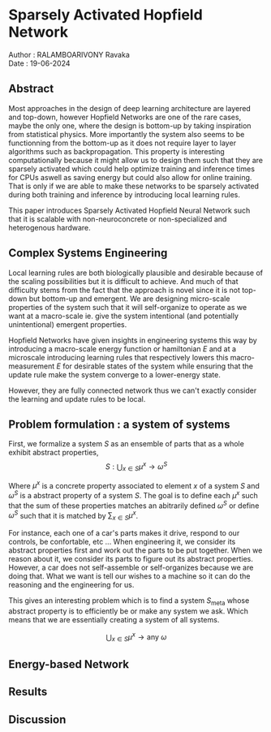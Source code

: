# Sparsely Activated Hopfield Network 

Author : RALAMBOARIVONY Ravaka \
Date : 19-06-2024

## Abstract

Most approaches in the design of deep learning architecture are layered and top-down, however Hopfield Networks are one of the rare cases, maybe the only one, where the design is bottom-up by taking inspiration from statistical physics. More importantly the system also seems to be functionning from the bottom-up as it does not require layer to layer algorithms such as backpropagation. This property is interesting computationally because it might allow us to design them such that they are sparsely activated which could  help optimize training and inference times for CPUs aswell as saving energy but could also allow for online training. That is only if we are able to make these networks to be sparsely activated during both training and inference by introducing local learning rules.

This paper introduces Sparsely Activated Hopfield Neural Network such that it is scalable with non-neuroconcrete or non-specialized and heterogenous hardware.

## Complex Systems Engineering

Local learning rules are both biologically plausible and desirable because of the scaling possibilities but it is difficult to achieve. And much of that difficulty stems from the fact that the approach is novel since it is not top-down but bottom-up and emergent. We are designing micro-scale properties of the system such that it will self-organize to operate as we want at a macro-scale ie. give the system intentional (and potentially unintentional) emergent properties.

Hopfield Networks have given insights in engineering systems this way by introducing a macro-scale energy function or hamiltonian $E$ and at a microscale introducing learning rules that respectively lowers this macro-measurement $E$ for desirable states of the system while ensuring that the update rule make the system converge to a lower-energy state.

However, they are fully connected network thus we can't exactly consider the learning and update rules to be local. 

## Problem formulation : a system of systems

First, we formalize a system $S$ as an ensemble of parts that as a whole exhibit abstract properties,
$$
S : \bigcup_{x \in S} \mu^x \rightarrow \omega^S
$$

Where $\mu^x$ is a concrete property associated to element $x$ of a system $S$ and $\omega^S$ is a abstract property of a system $S$. The goal is to define each $\mu^x$ such that the sum of these properties matches an abitrarily defined $\omega^S$ or define $\omega^S$ such that it is matched by $\sum_{x \in S}\mu^x$.

For instance, each one of a car's parts makes it drive, respond to our controls, be confortable, etc ... When engineering it, we consider its abstract properties first and work out the parts to be put together. When we reason about it, we consider its parts to figure out its abstract properties. However, a car does not self-assemble or self-organizes because we are doing that. What we want is tell our wishes to a machine so it can do the reasoning and the engineering for us.

This gives an interesting problem which is to find a system $S_{\text{meta}}$ whose abstract property is to efficiently be or make any system we ask. Which means that we are essentially creating a system of all systems.

$$
\bigcup_{x \in S} \mu^x \rightarrow \text{any } \omega
$$


## Energy-based Network


## Results



## Discussion